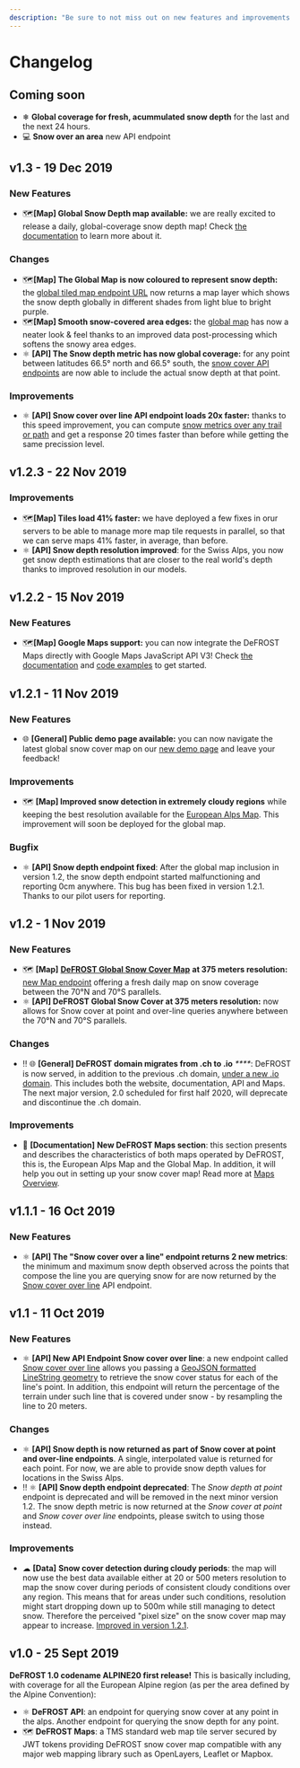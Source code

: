```yaml
---
description: "Be sure to not miss out on new features and improvements! \U0001F680"
---
```


# Changelog

## Coming soon

* ❄ **Global coverage for fresh, acummulated snow depth** for the last and the next 24 hours.
* 💻 **Snow over an area** new API endpoint

## v1.3 - 19 Dec 2019

### New Features

* 🗺**\[Map\] Global Snow Depth map available:** we are really excited to release a daily, global-coverage snow depth map! Check [the documentation](https://docs.defrost.io/defrost-maps/global-map) to learn more about it.

### Changes

* 🗺**\[Map\] The Global Map is now coloured to represent snow depth:** the [global tiled map endpoint URL](https://docs.defrost.io/defrost-maps/global-map#map-endpoint) now returns a map layer which shows the snow depth globally in different shades from light blue to bright purple.
* 🗺**\[Map\] Smooth snow-covered area edges:** the [global map](https://docs.defrost.io/defrost-maps/global-map) has now a neater look & feel thanks to an improved data post-processing which softens the snowy area edges.
* ⚛ **\[API\] The Snow depth metric has now global coverage:** for any point between latitudes 66.5° north and 66.5° south, the [snow cover API endpoints](https://defrost.io/api-docs#tag/Snow-cover) are now able to include the actual snow depth at that point.

### Improvements

* ⚛ **\[API\] Snow cover over line API endpoint loads 20x faster:** thanks to this speed improvement, you can compute [snow metrics over any trail or path](https://defrost.io/api-docs#operation/Snow%20cover%20over%20line) and get a response 20 times faster than before while getting the same precission level.

## v1.2.3 - 22 Nov 2019

### Improvements

* 🗺**\[Map\] Tiles load 41% faster:** we have deployed a few fixes in orur servers to be able to manage more map tile requests in parallel, so that we can serve maps 41% faster, in average, than before.
* ⚛ **\[API\] Snow depth resolution improved**: for the Swiss Alps, you now get snow depth estimations that are closer to the real world's depth thanks to improved resolution in our models.

## v1.2.2 - 15 Nov 2019

### New Features

* 🗺**\[Map\] Google Maps support:** you can now integrate the DeFROST Maps directly with Google Maps JavaScript API V3! Check [the documentation](../introduction/development-quickstart.md#google-maps-users-whitelist-your-http-referrers) and [code examples](https://github.com/wegaw/defrost-examples/blob/master/tests/map_tests/google-map.html) to get started.

## v1.2.1 - 11 Nov 2019

### New Features

* 🌐 **\[General\] Public demo page available:** you can now navigate the latest global snow cover map on our [new demo page](https://defrost.io/demo) and leave your feedback! 

### Improvements

* 🗺 **\[Map\] Improved snow detection in extremely cloudy regions** while keeping the best resolution available for the [European Alps Map](../defrost-maps/european-alps-map.md). This improvement will soon be deployed for the global map.

### Bugfix

* ⚛ **\[API\] Snow depth endpoint fixed**: After the global map inclusion in version 1.2, the snow depth endpoint started malfunctioning and reporting 0cm anywhere. This bug has been fixed in version 1.2.1. Thanks to our pilot users for reporting.

## v1.2 - 1 Nov 2019

### New Features

* 🗺 **\[Map\]** [**DeFROST Global Snow Cover Map**](../defrost-maps/global-map.md) **at 375 meters resolution:** [new Map endpoint](../defrost-maps/global-map.md#map-endpoint) offering a fresh daily map on snow coverage between the 70°N and 70°S parallels. 
* ⚛ **\[API\] DeFROST Global Snow Cover at 375 meters resolution:** now allows for Snow cover at point and over-line queries anywhere between the 70°N and 70°S parallels. 

### Changes

* ‼ 🌐 **\[General\] DeFROST domain migrates from .ch to .io** _****_: DeFROST is now served, in addition to the previous .ch domain, [under a new .io domain](https://defrost.io). This includes both the website, documentation, API and Maps. The next major version, 2.0 scheduled for first half 2020, will deprecate and discontinue the .ch domain. 

### Improvements

* 📘 **\[Documentation\]** **New DeFROST Maps section**: this section presents and describes the characteristics of both maps operated by DeFROST, this is, the European Alps Map and the Global Map. In addition, it will help you out in setting up your snow cover map! Read more at [Maps Overview](../defrost-maps/maps-overview.md).

## v1.1.1 - 16 Oct 2019

### New Features

* ⚛ **\[API\] The "Snow cover over a line" endpoint returns 2 new metrics**: the minimum and maximum snow depth observed across the points that compose the line you are querying snow for are now returned by the [Snow cover over line](https://defrost.io/api-docs#operation/Snow%20cover%20over%20line) API endpoint.

## v1.1 - 11 Oct 2019

### New Features

* ⚛ **\[API\] New API Endpoint Snow cover over line**: a new endpoint called[ Snow cover over line](https://defrost.io/api-docs#operation/Snow%20cover%20over%20line) allows you passing a [GeoJSON formatted LineString geometry](https://en.wikipedia.org/wiki/GeoJSON#Geometries) to retrieve the snow cover status for each of the line's point. In addition, this endpoint will return the percentage of the terrain under such line that is covered under snow - by resampling the line to 20 meters. 

### Changes

* ⚛ **\[API\] Snow depth is now returned as part of Snow cover at point and over-line endpoints**. A single, interpolated value is returned for each point. For now, we are able to provide snow depth values for locations in the Swiss Alps. 
* ‼ ⚛ **\[API\] Snow depth endpoint deprecated**: The _Snow depth at point_ endpoint is deprecated and will be removed in the next minor version 1.2. The snow depth metric is now returned at the _Snow cover at point_ and _Snow cover over line_ endpoints, please switch to using those instead. 

### Improvements

* ☁ **\[Data\]** **Snow cover detection during cloudy periods**: the map will now use the best data available either at 20 or 500 meters resolution to map the snow cover during periods of consistent cloudy conditions over any region. This means that for areas under such conditions, resolution might start dropping down up to 500m while still managing to detect snow. Therefore the perceived "pixel size" on the snow cover map may appear to increase. [Improved in version 1.2.1](changelog.md#v-1-2-1-11-nov-2019).

## v1.0 - 25 Sept 2019

**DeFROST 1.0 codename ALPINE20 first release!** This is basically including, with coverage for all the European Alpine region \(as per the area defined by the Alpine Convention\):

* ⚛ **DeFROST API**: an endpoint for querying snow cover at any point in the alps. Another endpoint for querying the snow depth for any point.
* 🗺 **DeFROST Maps**: a TMS standard web map tile server secured by JWT tokens providing DeFROST snow cover map compatible with any major web mapping library such as OpenLayers, Leaflet or Mapbox.

